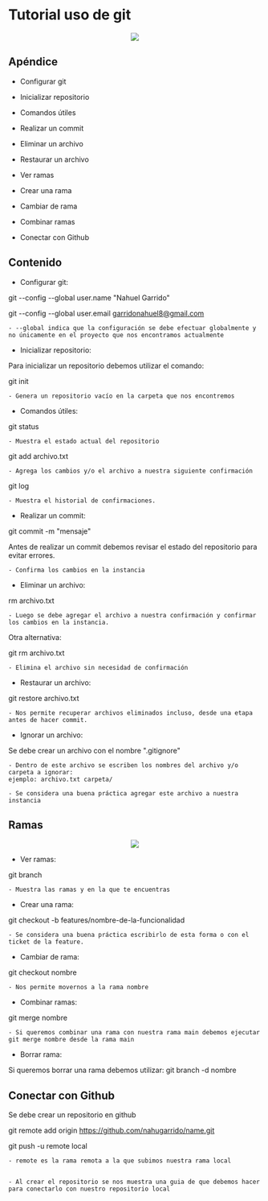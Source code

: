 # Tutorial uso de git


<p align="center">
<img src="https://www.solucionex.com/sites/default/files/posts/imagen/git.jpg" style="max-width: 100%; display: inline-block;" />
</p>

## Apéndice

- Configurar git

- Inicializar repositorio

- Comandos útiles

- Realizar un commit

- Eliminar un archivo

- Restaurar un archivo

- Ver ramas

- Crear una rama

- Cambiar de rama

- Combinar ramas

- Conectar con Github




## Contenido

- Configurar git: 
 

git --config --global user.name "Nahuel Garrido"

git --config --global user.email garridonahuel8@gmail.com

    - --global indica que la configuración se debe efectuar globalmente y no únicamente en el proyecto que nos encontramos actualmente

- Inicializar repositorio:

Para inicializar un repositorio debemos utilizar el comando:

git init 

    - Genera un repositorio vacío en la carpeta que nos encontremos

- Comandos útiles:

git status

    - Muestra el estado actual del repositorio

git add archivo.txt

    - Agrega los cambios y/o el archivo a nuestra siguiente confirmación

git log

    - Muestra el historial de confirmaciones.


- Realizar un commit:

git commit -m "mensaje"

Antes de realizar un commit debemos revisar el estado del repositorio para evitar errores.

    - Confirma los cambios en la instancia

- Eliminar un archivo:

rm archivo.txt

    - Luego se debe agregar el archivo a nuestra confirmación y confirmar los cambios en la instancia.

Otra alternativa:

git rm archivo.txt

    - Elimina el archivo sin necesidad de confirmación
    
- Restaurar un archivo:

git restore archivo.txt

    - Nos permite recuperar archivos eliminados incluso, desde una etapa antes de hacer commit.


- Ignorar un archivo:

Se debe crear un archivo con el nombre ".gitignore"


    - Dentro de este archivo se escriben los nombres del archivo y/o carpeta a ignorar: 
    ejemplo: archivo.txt carpeta/

    - Se considera una buena práctica agregar este archivo a nuestra instancia

## Ramas

<p align="center">
<img src="https://www.pngitem.com/pimgs/m/194-1949056_git-merge-branch-hd-png-download.png" style="max-width: 100%; display: inline-block;" />
</p>

- Ver ramas:

git branch

    - Muestra las ramas y en la que te encuentras


- Crear una rama:

git checkout -b features/nombre-de-la-funcionalidad

    - Se considera una buena práctica escribirlo de esta forma o con el ticket de la feature.

- Cambiar de rama:

git checkout nombre

    - Nos permite movernos a la rama nombre

- Combinar ramas:

git merge nombre

    - Si queremos combinar una rama con nuestra rama main debemos ejecutar git merge nombre desde la rama main
    
- Borrar rama:

Si queremos borrar una rama debemos utilizar: git branch -d nombre

## Conectar con Github

Se debe crear un repositorio en github

git remote add origin https://github.com/nahugarrido/name.git

git push -u remote local

    - remote es la rama remota a la que subimos nuestra rama local 
    
    
    - Al crear el repositorio se nos muestra una guia de que debemos hacer para conectarlo con nuestro repositorio local


